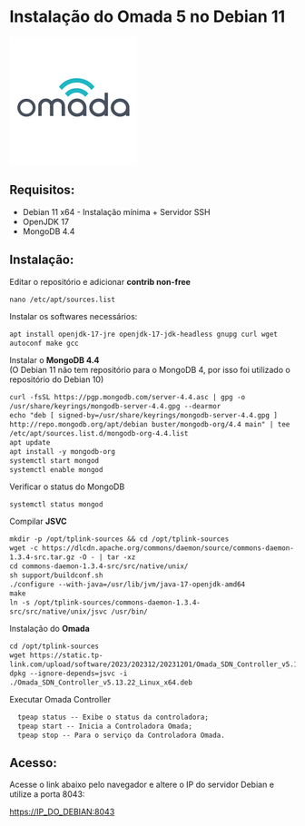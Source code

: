 # Instalação do Omada 5 no Debian 11
![Omada](https://github.com/spec-r/debian_omada/blob/main/img/omada.png?raw=true)

## Requisitos:

- Debian 11 x64 - Instalação mínima + Servidor SSH
- OpenJDK 17
- MongoDB 4.4

## Instalação:

Editar o repositório e adicionar **contrib non-free**

    nano /etc/apt/sources.list

Instalar os softwares necessários:

    apt install openjdk-17-jre openjdk-17-jdk-headless gnupg curl wget autoconf make gcc

Instalar o **MongoDB 4.4** </BR>
(O Debian 11 não tem repositório para o MongoDB 4, por isso foi utilizado o repositório do Debian 10)

    curl -fsSL https://pgp.mongodb.com/server-4.4.asc | gpg -o /usr/share/keyrings/mongodb-server-4.4.gpg --dearmor
    echo "deb [ signed-by=/usr/share/keyrings/mongodb-server-4.4.gpg ] http://repo.mongodb.org/apt/debian buster/mongodb-org/4.4 main" | tee /etc/apt/sources.list.d/mongodb-org-4.4.list
    apt update
    apt install -y mongodb-org
    systemctl start mongod
    systemctl enable mongod
    
Verificar o status do MongoDB

    systemctl status mongod
    
Compilar **JSVC**

    mkdir -p /opt/tplink-sources && cd /opt/tplink-sources
    wget -c https://dlcdn.apache.org/commons/daemon/source/commons-daemon-1.3.4-src.tar.gz -O - | tar -xz
    cd commons-daemon-1.3.4-src/src/native/unix/
    sh support/buildconf.sh
    ./configure --with-java=/usr/lib/jvm/java-17-openjdk-amd64
    make
    ln -s /opt/tplink-sources/commons-daemon-1.3.4-src/src/native/unix/jsvc /usr/bin/
    
Instalação do **Omada**

    cd /opt/tplink-sources
    wget https://static.tp-link.com/upload/software/2023/202312/20231201/Omada_SDN_Controller_v5.13.22_Linux_x64.deb
    dpkg --ignore-depends=jsvc -i ./Omada_SDN_Controller_v5.13.22_Linux_x64.deb
    
Executar Omada Controller

      tpeap status -- Exibe o status da controladora;
      tpeap start -- Inicia a Controladora Omada;
      tpeap stop -- Para o serviço da Controladora Omada.

## Acesso:

Acesse o link abaixo pelo navegador e altere o IP do servidor Debian e utilize a porta 8043:

<https://IP_DO_DEBIAN:8043>
